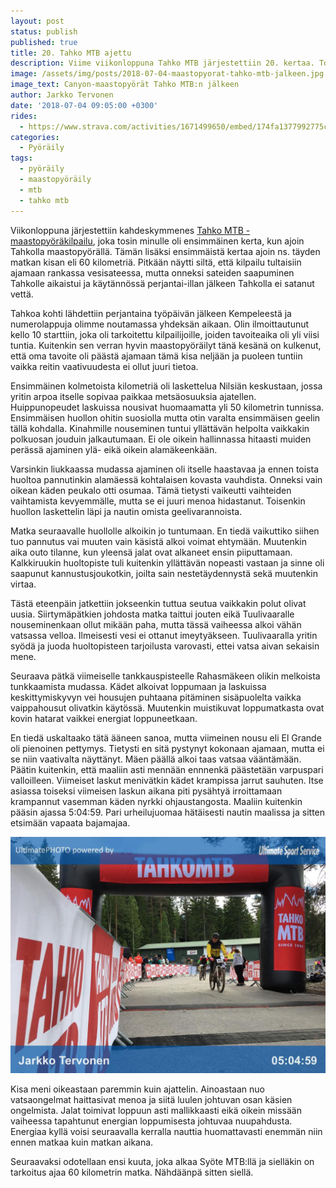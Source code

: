 ```yaml
---
layout: post
status: publish
published: true
title: 20. Tahko MTB ajettu
description: Viime viikonloppuna Tahko MTB järjestettiin 20. kertaa. Tosin itselle tämä oli vasta ensimmäinen kerta Tahkolla maastopyörän selässä :)
image: /assets/img/posts/2018-07-04-maastopyorat-tahko-mtb-jalkeen.jpg
image_text: Canyon-maastopyörät Tahko MTB:n jälkeen
author: Jarkko Tervonen
date: '2018-07-04 09:05:00 +0300'
rides:
  - https://www.strava.com/activities/1671499650/embed/174fa1377992775c9a1126ad37383f36c736e601
categories:
  - Pyöräily
tags:
  - pyöräily
  - maastopyöräily
  - mtb
  - tahko mtb
---
```

Viikonloppuna järjestettiin kahdeskymmenes [Tahko MTB -maastopyöräkilpailu](http://www.tahkomtb.fi/), joka tosin minulle oli ensimmäinen kerta, kun ajoin Tahkolla maastopyörällä. Tämän lisäksi ensimmäistä kertaa ajoin ns. täyden matkan kisan eli 60 kilometriä. Pitkään näytti siltä, että kilpailu tultaisiin ajamaan rankassa vesisateessa, mutta onneksi sateiden saapuminen Tahkolle aikaistui ja käytännössä perjantai-illan jälkeen Tahkolla ei satanut vettä.

<!-- more -->

Tahkoa kohti lähdettiin perjantaina työpäivän jälkeen Kempeleestä ja numerolappuja olimme noutamassa yhdeksän aikaan. Olin ilmoittautunut kello 10 starttiin, joka oli tarkoitettu kilpailijoille, joiden tavoiteaika oli yli viisi tuntia. Kuitenkin sen verran hyvin maastopyöräilyt tänä kesänä on kulkenut, että oma tavoite oli päästä ajamaan tämä kisa neljään ja puoleen tuntiin vaikka reitin vaativuudesta ei ollut juuri tietoa.

Ensimmäinen kolmetoista kilometriä oli laskettelua Nilsiän keskustaan, jossa yritin arpoa itselle sopivaa paikkaa metsäosuuksia ajatellen. Huippunopeudet laskuissa nousivat huomaamatta yli 50 kilometrin tunnissa. Ensimmäisen huollon ohitin suosiolla mutta otin varalta ensimmäisen geelin tällä kohdalla. Kinahmille nouseminen tuntui yllättävän helpolta vaikkakin polkuosan jouduin jalkautumaan. Ei ole oikein hallinnassa hitaasti muiden perässä ajaminen ylä- eikä oikein alamäkeenkään.

Varsinkin liukkaassa mudassa ajaminen oli itselle haastavaa ja ennen toista huoltoa pannutinkin alamäessä kohtalaisen kovasta vauhdista. Onneksi vain oikean käden peukalo otti osumaa. Tämä tietysti vaikeutti vaihteiden vaihtamista kevyemmälle, mutta se ei juuri menoa hidastanut. Toisenkin huollon laskettelin läpi ja nautin omista geelivarannoista.

Matka seuraavalle huollolle alkoikin jo tuntumaan. En tiedä vaikuttiko siihen tuo pannutus vai muuten vain käsistä alkoi voimat ehtymään. Muutenkin aika outo tilanne, kun yleensä jalat ovat alkaneet ensin piiputtamaan. Kalkkiruukin huoltopiste tuli kuitenkin yllättävän nopeasti vastaan ja sinne oli saapunut kannustusjoukotkin, joilta sain nestetäydennystä sekä muutenkin virtaa.

Tästä eteenpäin jatkettiin jokseenkin tuttua seutua vaikkakin polut olivat uusia. Siirtymäpätkien johdosta matka taittui jouten eikä Tuulivaaralle nouseminenkaan ollut mikään paha, mutta tässä vaiheessa alkoi vähän vatsassa velloa. Ilmeisesti vesi ei ottanut imeytyäkseen. Tuulivaaralla yritin syödä ja juoda huoltopisteen tarjoilusta varovasti, ettei vatsa aivan sekaisin mene.

Seuraava pätkä viimeiselle tankkauspisteelle Rahasmäkeen olikin melkoista tunkkaamista mudassa. Kädet alkoivat loppumaan ja laskuissa keskittymiskyvyn vei housujen puhtaana pitäminen sisäpuolelta vaikka vaippahousut olivatkin käytössä. Muutenkin muistikuvat loppumatkasta ovat kovin hatarat vaikkei energiat loppuneetkaan.

En tiedä uskaltaako tätä ääneen sanoa, mutta viimeinen nousu eli El Grande oli pienoinen pettymys. Tietysti en sitä pystynyt kokonaan ajamaan, mutta ei se niin vaativalta näyttänyt. Mäen päällä alkoi taas vatsaa vääntämään. Päätin kuitenkin, että maaliin asti mennään ennnenkä päästetään varpuspari valloilleen. Viimeiset laskut menivätkin kädet krampissa jarrut sauhuten. Itse asiassa toiseksi viimeisen laskun aikana piti pysähtyä irroittamaan krampannut vasemman käden nyrkki ohjaustangosta. Maaliin kuitenkin pääsin ajassa 5:04:59. Pari urheilujuomaa hätäisesti nautin maalissa ja sitten etsimään vapaata bajamajaa.

<img alt="Ajanottopalvelun ottama kuva maaliintulosta" src="/assets/img/posts/2018-07-04-ultimate-sports-service-tahko-mtb-2018-jarkko.jpg" />

Kisa meni oikeastaan paremmin kuin ajattelin. Ainoastaan nuo vatsaongelmat haittasivat menoa ja siitä luulen johtuvan osan käsien ongelmista. Jalat toimivat loppuun asti mallikkaasti eikä oikein missään vaiheessa tapahtunut energian loppumisesta johtuvaa nuupahdusta. Energiaa kyllä voisi seuraavalla kerralla nauttia huomattavasti enemmän niin ennen matkaa kuin matkan aikana.

Seuraavaksi odotellaan ensi kuuta, joka alkaa Syöte MTB:llä ja sielläkin on tarkoitus ajaa 60 kilometrin matka. Nähdäänpä sitten siellä.
